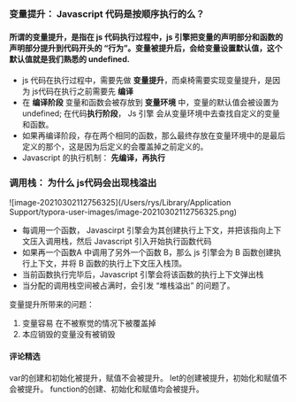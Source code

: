 ### 变量提升： Javascript 代码是按顺序执行的么？

#### 所谓的变量提升，是指在 js 代码执行过程中，js 引擎把变量的声明部分和函数的声明部分提升到代码开头的 “行为”。变量被提升后，会给变量设置默认值，这个默认值就是我们熟悉的 undefined.

- js 代码在执行过程中，需要先做 **变量提升**，而桌椅需要实现变量提升，是因为 js代码在执行之前需要先 **编译**
- 在 **编译阶段** 变量和函数会被存放到 **变量环境** 中，变量的默认值会被设置为  undefined; 在代码**执行阶段**， Js 引擎 会从变量环境中去查找自定义的变量和函数。
- 如果再编译阶段，存在两个相同的函数，那么最终存放在变量环境中的是最后定义的那个，这是因为后定义的会覆盖掉之前定义的。
- Javascript 的执行机制： **先编译，再执行**

### 调用栈： 为什么 js代码会出现栈溢出

![image-20210302112756325](/Users/rys/Library/Application Support/typora-user-images/image-20210302112756325.png)

- 每调用一个函数， Javascirpt 引擎会为其创建执行上下文，并把该指向上下文压入调用栈，然后 Javascript 引入开始执行函数代码
- 如果再一个函数A 中调用了另外一个函数 B，那么 js 引擎会为 B 函数创建执行上下文，并将 B 函数的执行上下文压入栈顶。
- 当前函数执行完毕后，Javascript 引擎会将该函数的执行上下文弹出栈
- 当分配的调用栈空间被占满时，会引发 “堆栈溢出” 的问题了。

变量提升所带来的问题：

1. 变量容易 在不被察觉的情况下被覆盖掉
2. 本应销毁的变量没有被销毁

#### 评论精选

var的创建和初始化被提升，赋值不会被提升。
let的创建被提升，初始化和赋值不会被提升。
function的创建、初始化和赋值均会被提升。

